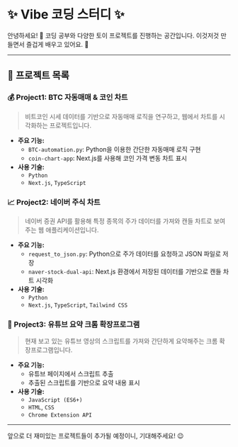 # ✨ Vibe 코딩 스터디 ✨

안녕하세요! 👋 코딩 공부와 다양한 토이 프로젝트를 진행하는 공간입니다.
이것저것 만들면서 즐겁게 배우고 있어요. 🥳

---

## 🚀 프로젝트 목록

### 💰 Project1: BTC 자동매매 & 코인 차트

> 비트코인 시세 데이터를 기반으로 자동매매 로직을 연구하고, 웹에서 차트를 시각화하는 프로젝트입니다.

*   **주요 기능:**
    *   `BTC-automation.py`: Python을 이용한 간단한 자동매매 로직 구현
    *   `coin-chart-app`: Next.js를 사용해 코인 가격 변동 차트 표시
*   **사용 기술:**
    *   `Python`
    *   `Next.js`, `TypeScript`

### 📈 Project2: 네이버 주식 차트

> 네이버 증권 API를 활용해 특정 종목의 주가 데이터를 가져와 캔들 차트로 보여주는 웹 애플리케이션입니다.

*   **주요 기능:**
    *   `request_to_json.py`: Python으로 주가 데이터를 요청하고 JSON 파일로 저장
    *   `naver-stock-dual-api`: Next.js 환경에서 저장된 데이터를 기반으로 캔들 차트 시각화
*   **사용 기술:**
    *   `Python`
    *   `Next.js`, `TypeScript`, `Tailwind CSS`

### 📝 Project3: 유튜브 요약 크롬 확장프로그램

> 현재 보고 있는 유튜브 영상의 스크립트를 가져와 간단하게 요약해주는 크롬 확장프로그램입니다.

*   **주요 기능:**
    *   유튜브 페이지에서 스크립트 추출
    *   추출된 스크립트를 기반으로 요약 내용 표시
*   **사용 기술:**
    *   `JavaScript (ES6+)`
    *   `HTML`, `CSS`
    *   `Chrome Extension API`

---

앞으로 더 재미있는 프로젝트들이 추가될 예정이니, 기대해주세요! 😉
